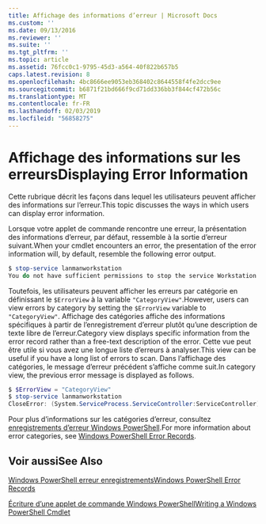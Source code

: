 ```yaml
---
title: Affichage des informations d’erreur | Microsoft Docs
ms.custom: ''
ms.date: 09/13/2016
ms.reviewer: ''
ms.suite: ''
ms.tgt_pltfrm: ''
ms.topic: article
ms.assetid: 76fcc0c1-9795-45d3-a564-40f822b657b5
caps.latest.revision: 8
ms.openlocfilehash: 4bc8666ee9053eb368402c8644558f4fe2dcc9ee
ms.sourcegitcommit: b6871f21bd666f9cd71dd336bb3f844cf472b56c
ms.translationtype: MT
ms.contentlocale: fr-FR
ms.lasthandoff: 02/03/2019
ms.locfileid: "56858275"
---
```

# <a name="displaying-error-information"></a><span data-ttu-id="ca524-102">Affichage des informations sur les erreurs</span><span class="sxs-lookup"><span data-stu-id="ca524-102">Displaying Error Information</span></span>

<span data-ttu-id="ca524-103">Cette rubrique décrit les façons dans lequel les utilisateurs peuvent afficher des informations sur l’erreur.</span><span class="sxs-lookup"><span data-stu-id="ca524-103">This topic discusses the ways in which users can display error information.</span></span>

<span data-ttu-id="ca524-104">Lorsque votre applet de commande rencontre une erreur, la présentation des informations d’erreur, par défaut, ressemble à la sortie d’erreur suivant.</span><span class="sxs-lookup"><span data-stu-id="ca524-104">When your cmdlet encounters an error, the presentation of the error information will, by default, resemble the following error output.</span></span>

```powershell
$ stop-service lanmanworkstation
You do not have sufficient permissions to stop the service Workstation.
```

<span data-ttu-id="ca524-105">Toutefois, les utilisateurs peuvent afficher les erreurs par catégorie en définissant le `$ErrorView` à la variable `"CategoryView"`.</span><span class="sxs-lookup"><span data-stu-id="ca524-105">However, users can view errors by category by setting the `$ErrorView` variable to `"CategoryView"`.</span></span> <span data-ttu-id="ca524-106">Affichage des catégories affiche des informations spécifiques à partir de l’enregistrement d’erreur plutôt qu’une description de texte libre de l’erreur.</span><span class="sxs-lookup"><span data-stu-id="ca524-106">Category view displays specific information from the error record rather than a free-text description of the error.</span></span> <span data-ttu-id="ca524-107">Cette vue peut être utile si vous avez une longue liste d’erreurs à analyser.</span><span class="sxs-lookup"><span data-stu-id="ca524-107">This view can be useful if you have a long list of errors to scan.</span></span> <span data-ttu-id="ca524-108">Dans l’affichage des catégories, le message d’erreur précédent s’affiche comme suit.</span><span class="sxs-lookup"><span data-stu-id="ca524-108">In category view, the previous error message is displayed as follows.</span></span>

```powershell
$ $ErrorView = "CategoryView"
$ stop-service lanmanworkstation
CloseError: (System.ServiceProcess.ServiceController:ServiceController) [stop-service], ServiceCommandException
```

<span data-ttu-id="ca524-109">Pour plus d’informations sur les catégories d’erreur, consultez [enregistrements d’erreur Windows PowerShell](./windows-powershell-error-records.md).</span><span class="sxs-lookup"><span data-stu-id="ca524-109">For more information about error categories, see [Windows PowerShell Error Records](./windows-powershell-error-records.md).</span></span>

## <a name="see-also"></a><span data-ttu-id="ca524-110">Voir aussi</span><span class="sxs-lookup"><span data-stu-id="ca524-110">See Also</span></span>

[<span data-ttu-id="ca524-111">Windows PowerShell erreur enregistrements</span><span class="sxs-lookup"><span data-stu-id="ca524-111">Windows PowerShell Error Records</span></span>](./windows-powershell-error-records.md)

[<span data-ttu-id="ca524-112">Écriture d’une applet de commande Windows PowerShell</span><span class="sxs-lookup"><span data-stu-id="ca524-112">Writing a Windows PowerShell Cmdlet</span></span>](./writing-a-windows-powershell-cmdlet.md)

